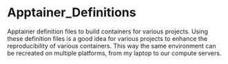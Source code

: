 # Apptainer_Definitions

Apptainer definition files to build containers for various projects. 
Using these definition files is a good idea for various projects to
enhance the reproducibility of various containers. This way the same
environment can be recreated on multiple platforms, from my laptop
to our compute servers.
